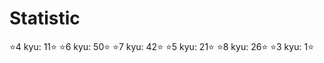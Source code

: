Statistic
=
:star:4 kyu: 11:star:
:star:6 kyu: 50:star:
:star:7 kyu: 42:star:
:star:5 kyu: 21:star:
:star:8 kyu: 26:star:
:star:3 kyu: 1:star:
